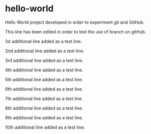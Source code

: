 # hello-world
Hello World project developed in order to experiment git and GitHub.

This line has been edited in order to test the use of branch on gitHub.

1st additional line added as a test line.

2nd additional line added as a test line.

3rd additional line added as a test line.

4th additional line added as a test line.

5th additional line added as a test line.

6th additional line added as a test line.

7th additional line added as a test line.

8th additional line added as a test line.

9th additional line added as a test line.

10th additional line added as a test line.







